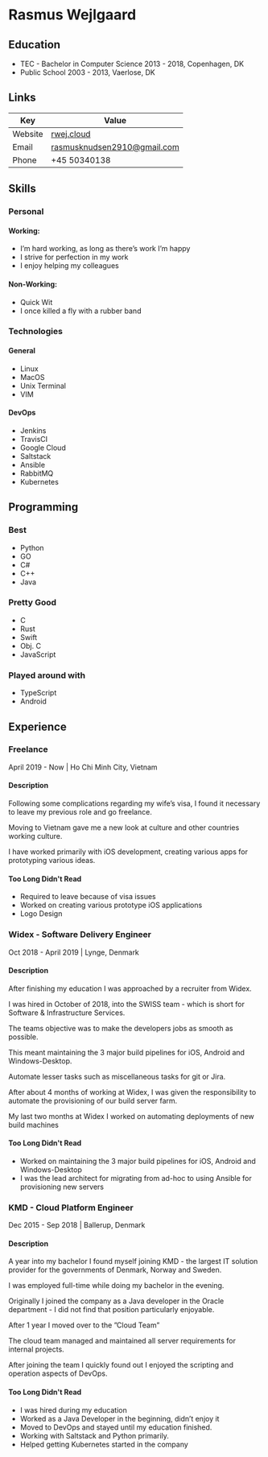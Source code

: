 # Rasmus Wejlgaard

## Education
* TEC - Bachelor in Computer Science
2013 - 2018, Copenhagen, DK
* Public School
2003 - 2013, Vaerlose, DK

## Links
|Key|Value|
|---|---|
|Website|[rwej.cloud](http://rwej.cloud)|
|Email|[rasmusknudsen2910@gmail.com](mailto:rasmusknudsen2910@gmail.com)|
|Phone|+45 50340138|

## Skills
### Personal
#### Working:
* I’m hard working, as long as there’s work I’m happy 
* I strive for perfection in my work 
* I enjoy helping my colleagues

#### Non-Working:
* Quick Wit
* I once killed a fly with a rubber band

### Technologies
#### General
* Linux 
* MacOS 
* Unix Terminal 
* VIM

#### DevOps
* Jenkins 
* TravisCI 
* Google Cloud 
* Saltstack 
* Ansible 
* RabbitMQ 
* Kubernetes

## Programming
### Best
* Python
* GO
* C#
* C++
* Java

### Pretty Good
* C
* Rust
* Swift
* Obj. C
* JavaScript

### Played around with
* TypeScript
* Android

## Experience

### Freelance
April 2019 - Now | Ho Chi Minh City, Vietnam
#### Description
Following some complications regarding my wife’s visa, I found it necessary to leave my previous role and go freelance.

Moving to Vietnam gave me a new look at culture and other countries working culture. 

I have worked primarily with iOS development, creating various apps for prototyping various ideas.

#### Too Long Didn't Read
* Required to leave because of visa issues 
* Worked on creating various prototype iOS applications 
* Logo Design

### Widex - Software Delivery  Engineer
Oct 2018 - April 2019 | Lynge, Denmark
#### Description
After finishing my education I was approached by a recruiter from Widex.

I was hired in October of 2018, into the SWISS team - which is short for Software & Infrastructure Services. 

The teams objective was to make the developers jobs as smooth as possible.

This meant maintaining the 3 major build pipelines for iOS, Android and Windows-Desktop. 

Automate lesser tasks such as miscellaneous tasks for git or Jira. 

After about 4 months of working at Widex, I was given the responsibility to automate the provisioning of our build server farm. 

My last two months at Widex I worked on automating deployments of new build machines

#### Too Long Didn't Read
* Worked on maintaining the 3 major build pipelines for iOS, Android and Windows-Desktop 
* I was the lead architect for migrating from ad-hoc to using Ansible for provisioning new servers

### KMD - Cloud Platform Engineer
Dec 2015 - Sep 2018 | Ballerup, Denmark
#### Description
A year into my bachelor I found myself joining KMD - the largest IT solution provider for the governments of Denmark, Norway and Sweden. 

I was employed full-time while doing my bachelor in the evening. 

Originally I joined the company as a Java developer in the Oracle department - I did not find that position particularly enjoyable. 

After 1 year I moved over to the ”Cloud Team” 

The cloud team managed and maintained all server requirements for internal projects. 

After joining the team I quickly found out I enjoyed the scripting and operation aspects of DevOps.

#### Too Long Didn't Read
* I was hired during my education 
* Worked as a Java Developer in the beginning, didn’t enjoy it 
* Moved to DevOps and stayed until my education finished. 
* Working with Saltstack and Python primarily. 
* Helped getting Kubernetes started in the company

